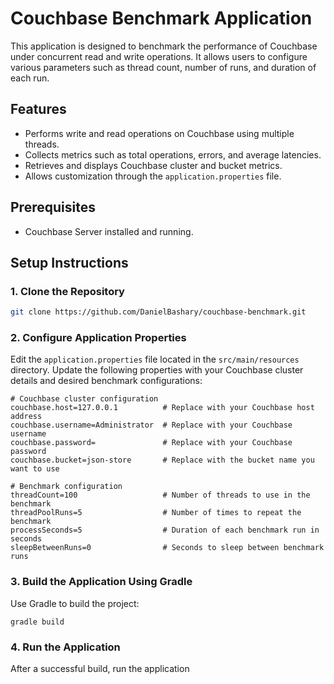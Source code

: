 # Couchbase Benchmark Application

This application is designed to benchmark the performance of Couchbase under concurrent read and write operations. It allows users to configure various parameters such as thread count, number of runs, and duration of each run.

## **Features**

- Performs write and read operations on Couchbase using multiple threads.
- Collects metrics such as total operations, errors, and average latencies.
- Retrieves and displays Couchbase cluster and bucket metrics.
- Allows customization through the `application.properties` file.

## **Prerequisites**

- Couchbase Server installed and running.

## **Setup Instructions**

### **1. Clone the Repository**

```bash
git clone https://github.com/DanielBashary/couchbase-benchmark.git
```

### **2. Configure Application Properties**

Edit the `application.properties` file located in the `src/main/resources` directory. 
Update the following properties with your Couchbase cluster details and desired benchmark 
configurations:
```properties
# Couchbase cluster configuration
couchbase.host=127.0.0.1          # Replace with your Couchbase host address
couchbase.username=Administrator  # Replace with your Couchbase username
couchbase.password=               # Replace with your Couchbase password
couchbase.bucket=json-store       # Replace with the bucket name you want to use

# Benchmark configuration
threadCount=100                   # Number of threads to use in the benchmark
threadPoolRuns=5                  # Number of times to repeat the benchmark
processSeconds=5                  # Duration of each benchmark run in seconds
sleepBetweenRuns=0                # Seconds to sleep between benchmark runs
```

### **3. Build the Application Using Gradle**

Use Gradle to build the project:

`gradle build`

### **4. Run the Application**

After a successful build, run the application